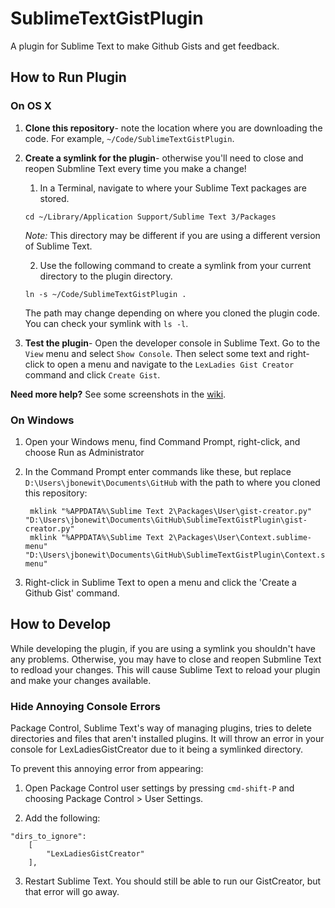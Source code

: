 # SublimeTextGistPlugin
A plugin for Sublime Text to make Github Gists and get feedback.

## How to Run Plugin

### On OS X

1. **Clone this repository**- note the location where you are downloading the code. For example, `~/Code/SublimeTextGistPlugin`.
1. **Create a symlink for the plugin**- otherwise you'll need to close and reopen Submline Text every time you make a change!

    1. In a Terminal, navigate to where your Sublime Text packages are stored.

      `cd ~/Library/Application Support/Sublime Text 3/Packages`

      *Note:* This directory may be different if you are using a different version of Sublime Text.

    2. Use the following command to create a symlink from your current directory to the plugin directory.

      `ln -s ~/Code/SublimeTextGistPlugin .`

      The path may change depending on where you cloned the plugin code. You can check your symlink with `ls -l`.

1. **Test the plugin**- Open the developer console in Sublime Text. Go to the `View` menu and select `Show Console`. Then select some text and right-click to open a menu and navigate to the `LexLadies Gist Creator` command and click `Create Gist`.

**Need more help?** See some screenshots in the [wiki](https://github.com/LexLadiesCode/SublimeTextGistPlugin/wiki/Getting-Started-With-Plugin-Development-in-Sublime-Text).

### On Windows

1. Open your Windows menu, find Command Prompt, right-click, and choose Run as Administrator
1. In the Command Prompt enter commands like these, but replace `D:\Users\jbonewit\Documents\GitHub` with the path to where you cloned this repository:

        mklink "%APPDATA%\Sublime Text 2\Packages\User\gist-creator.py" "D:\Users\jbonewit\Documents\GitHub\SublimeTextGistPlugin\gist-creator.py"
        mklink "%APPDATA%\Sublime Text 2\Packages\User\Context.sublime-menu" "D:\Users\jbonewit\Documents\GitHub\SublimeTextGistPlugin\Context.sublime-menu"

1. Right-click in Sublime Text to open a menu and click the 'Create a Github Gist' command.

## How to Develop

While developing the plugin, if you are using a symlink you shouldn't have any problems. Otherwise, you may have to close and reopen Submline Text to redload your changes. This will cause Sublime Text to reload your plugin and make your changes available.

### Hide Annoying Console Errors

Package Control, Sublime Text's way of managing plugins, tries to delete directories
and files that aren't installed plugins. It will throw an error in your console for
LexLadiesGistCreator due to it being a symlinked directory.

To prevent this annoying error from appearing:

1. Open Package Control user settings by pressing `cmd-shift-P` and choosing Package Control > User Settings.

2. Add the following:
```
"dirs_to_ignore":
	[
		"LexLadiesGistCreator"
	],
```

3. Restart Sublime Text. You should still be able to run our GistCreator, but that error will go away.
